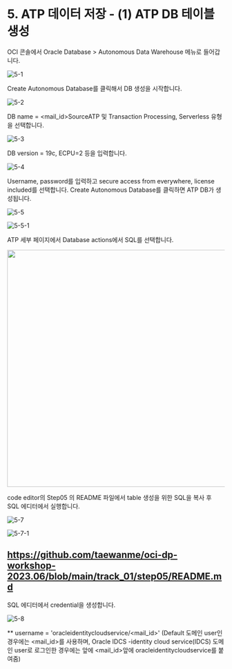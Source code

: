 
# 5. ATP 데이터 저장 - (1) ATP DB 테이블 생성

OCI 콘솔에서 Oracle Database > Autonomous Data Warehouse 메뉴로 들어갑니다. 

![5-1](https://github.com/oraclekr-data-platform/ODWS-S01-OCI-data-pipeline/assets/150219167/f7ca8bf1-bca2-48f3-b210-8d555b9e7047)


Create Autonomous Database를 클릭해서 DB 생성을 시작합니다.

![5-2](https://github.com/oraclekr-data-platform/ODWS-S01-OCI-data-pipeline/assets/150219167/f60de8b4-2a86-45db-80ea-f44b91c5e429)



DB name = <mail_id>SourceATP 및 Transaction Processing, Serverless 유형을 선택합니다. 


![5-3](https://github.com/oraclekr-data-platform/ODWS-S01-OCI-data-pipeline/assets/150219167/52bd8ff5-7b4d-4b79-a6c8-86a1b0ef3087)

DB version = 19c, ECPU=2 등을 입력합니다. 

![5-4](https://github.com/oraclekr-data-platform/ODWS-S01-OCI-data-pipeline/assets/150219167/42afd2a6-a89a-4b1f-835d-750b25062d11)


Username, password를 입력하고 secure access from everywhere, license included를 선택합니다. 
     Create Autonomous Database를 클릭하면 ATP DB가 생성됩니다. 

![5-5](https://github.com/oraclekr-data-platform/ODWS-S01-OCI-data-pipeline/assets/150219167/425b38ef-4a9a-44d7-81a4-16c7098aa23e)


![5-5-1](https://github.com/oraclekr-data-platform/ODWS-S01-OCI-data-pipeline/assets/150219167/fece7f8d-9eae-4438-8668-5528bd427d81)


ATP 세부 페이지에서 Database actions에서 SQL를 선택합니다.

<img src="https://github.com/oraclekr-data-platform/ODWS-S01-OCI-data-pipeline/assets/150219167/50a413a1-e643-4d08-961d-bc019f4a3cc8)" height="550px"></p>



code editor의 Step05 의 README  파일에서 table 생성을 위한 SQL을 복사 후 SQL 에디터에서 실행합니다.  


![5-7](https://github.com/oraclekr-data-platform/ODWS-S01-OCI-data-pipeline/assets/150219167/be637c9b-5a27-402e-ba49-af8d495d4903)



![5-7-1](https://github.com/oraclekr-data-platform/ODWS-S01-OCI-data-pipeline/assets/150219167/1a3a3ef3-4b8e-4591-be52-77d0d34a28f8)

## https://github.com/taewanme/oci-dp-workshop-2023.06/blob/main/track_01/step05/README.md

SQL 에디터에서 credential을 생성합니다. 

![5-8](https://github.com/oraclekr-data-platform/ODWS-S01-OCI-data-pipeline/assets/150219167/7102b1b9-1260-4de7-bb49-0c2c512aa44f)

** username = 'oracleidentitycloudservice/<mail_id>'  (Default 도메인 user인 경우에는 <mail_id>를 사용하며, Oracle IDCS -identity cloud service(IDCS) 도메인 user로 로그인한 경우에는 앞에 <mail_id>앞에 oracleidentitycloudservice를 붙여줌) 

